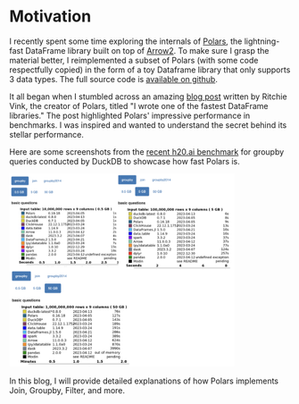# Motivation

I recently spent some time exploring the internals of [Polars](https://github.com/pola-rs/polars), the lightning-fast DataFrame library built on top of [Arrow2](https://github.com/jorgecarleitao/arrow2). To make sure I grasp the material better, I reimplemented a subset of Polars (with some code respectfully copied) in the form of a toy Dataframe library that only supports 3 data types. The full source code is [available on github](https://github.com/brianshih1/mini-dataframe). 

It all began when I stumbled across an amazing [blog post](https://www.ritchievink.com/blog/2021/02/28/i-wrote-one-of-the-fastest-dataframe-libraries/) written by Ritchie Vink, the creator of Polars, titled "I wrote one of the fastest DataFrame libraries." The post highlighted Polars' impressive performance in benchmarks. I was inspired and wanted to understand the secret behind its stellar performance.

Here are some screenshots from the [recent h20.ai benchmark](https://duckdb.org/2023/04/14/h2oai.html#results) for groupby queries conducted by DuckDB to showcase how fast Polars is.

<img src="./assets/benchmark.png" width="80%">

In this blog, I will provide detailed explanations of how Polars implements Join, Groupby, Filter, and more.
